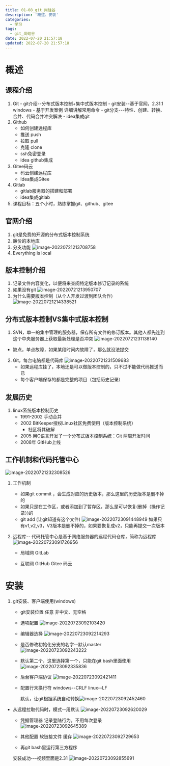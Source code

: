 ```yaml
---
title: 01-08_git_尚硅谷
description: '概述、安装'
categories:
  - 学习
tags:
  - git_尚硅谷
date: 2022-07-20 21:57:18
updated: 2022-07-20 21:57:18
---
```


# 概述

## 课程介绍
   1.  Git
      - git介绍--分布式版本控制+集中式版本控制
      - git安装--基于官网，2.31.1  windows
      - 基于开发案例 详细讲解常用命令
      - git分支---特性、创建、转换、合并、代码合并冲突解决
      - idea集成git
   2. Github
      - 如何创建远程库
      - 推送 push
      - 拉取 pull
      - 克隆 clone
      - ssh免密登录
      - idea github集成
   3. Gitee码云
      - 码云创建远程库
      - Idea集成Gitee
   4. Gitlab
      - gitlab服务器的搭建和部署
      - idea集成gitlab
   5.  课程目标：五个小时，熟练掌握git、github、gitee

## 官网介绍
   1. git是免费的开源的分布式版本控制系统 
   2. 廉价的本地库
   3. 分支功能
      ![image-20220721213708758](https://raw.githubusercontent.com/lwmfjc/lwmfjc.github.io.resource/main/img/image-20220721213708758.png)
   4. Everything is local

## 版本控制介绍
   1. 记录文件内容变化，以便将来查阅特定版本修订记录的系统
   2. 如果没有git
      ![image-20220721213950707](https://raw.githubusercontent.com/lwmfjc/lwmfjc.github.io.resource/main/img/image-20220721213950707.png)
   3. 为什么需要版本控制（从个人开发过渡到团队合作）
      ![image-20220721214338521](https://raw.githubusercontent.com/lwmfjc/lwmfjc.github.io.resource/main/img/image-20220721214338521.png)

## 分布式版本控制VS集中式版本控制
1.  SVN，单一的集中管理的服务器，保存所有文件的修订版本。其他人都先连到这个中央服务器上获取最新处理是否冲突
   ![image-20220721231138140](https://raw.githubusercontent.com/lwmfjc/lwmfjc.github.io.resource/main/img/image-20220721231138140.png)
   - 缺点，单点故障，如果某段时间内故障了，那么就没法提交
2. Git，每台电脑都是代码库
   ![image-20220721231509683](https://raw.githubusercontent.com/lwmfjc/lwmfjc.github.io.resource/main/img/image-20220721231509683.png)
   - 如果远程库挂了，本地还是可以做版本控制的，只不过不能做代码推送而已
   - 每个客户端保存的都是完整的项目（包括历史记录）

## 发展历史  

1. linux系统版本控制历史
   - 1991-2002 手动合并
   - 2002 BitKeeper授权Linux社区免费使用（版本控制系统）
     - 社区将其破解
   - 2005 用C语言开发了一个分布式版本控制系统：Git
     两周开发时间
   - 2008年 GitHub上线

## 工作机制和代码托管中心

![image-20220721232308526](https://raw.githubusercontent.com/lwmfjc/lwmfjc.github.io.resource/main/img/image-20220721232308526.png)

1. 工作机制
   - 如果git commit ，会生成对应的历史版本，那么这里的历史版本是删不掉的
   - 如果只是在工作区，或者添加到了暂存区，那么是可以恢复(删掉（操作记录）)的
   - git add (让git知道有这个文件)
      ![image-20220723091448949](https://raw.githubusercontent.com/lwmfjc/lwmfjc.github.io.resource/main/img/image-20220723091448949.png)
      如果只有v1,v2,v3，V3版本是删不掉的，如果要恢复成v2，只能再提交一次版本
   
2. 远程库--
   代码托管中心是基于网络服务器的远程代码仓库，简称为远程库
   ![image-20220723091726956](https://raw.githubusercontent.com/lwmfjc/lwmfjc.github.io.resource/main/img/image-20220723091726956.png)

   - 局域网 GitLab

   - 互联网 GitHub  Gitee 码云

# 安装

1. git安装、客户端使用(windows)

   - git安装位置  任意 非中文、无空格

   - 选项配置
     ![image-20220723092103420](https://raw.githubusercontent.com/lwmfjc/lwmfjc.github.io.resource/main/img/image-20220723092103420.png)

   - 编辑器选择
     ![image-20220723092214293](https://raw.githubusercontent.com/lwmfjc/lwmfjc.github.io.resource/main/img/image-20220723092214293.png)

   - 是否修改初始化分支的名字--默认master
     ![image-20220723092243222](https://raw.githubusercontent.com/lwmfjc/lwmfjc.github.io.resource/main/img/image-20220723092243222.png)

   - 默认第二个，这里选择第一个，只能在git bash里面使用
     ![image-20220723092335836](https://raw.githubusercontent.com/lwmfjc/lwmfjc.github.io.resource/main/img/image-20220723092335836.png)

   - 后台客户端协议
     ![image-20220723092421411](https://raw.githubusercontent.com/lwmfjc/lwmfjc.github.io.resource/main/img/image-20220723092421411.png)

   - 配置行末换行符
     windows--CRLF
     linux--LF

     默认，让git根据系统自动转换![image-20220723092452460](https://raw.githubusercontent.com/lwmfjc/lwmfjc.github.io.resource/main/img/image-20220723092452460.png)
     
 - 从远程拉取代码时，模式--用默认
      ![image-20220723092620029](https://raw.githubusercontent.com/lwmfjc/lwmfjc.github.io.resource/main/img/image-20220723092620029.png)
   
    - 凭据管理器
      记录登陆行为，不用每次登录
      ![image-20220723092645389](https://raw.githubusercontent.com/lwmfjc/lwmfjc.github.io.resource/main/img/image-20220723092645389.png)
    
    - 其他配置 软链接文件 缓存
      ![image-20220723092729653](https://raw.githubusercontent.com/lwmfjc/lwmfjc.github.io.resource/main/img/image-20220723092729653.png)
    
    - 再git bash里运行第三方程序
    
    安装成功---视频里面是2.31
    ![image-20220723092855691](https://raw.githubusercontent.com/lwmfjc/lwmfjc.github.io.resource/main/img/image-20220723092855691.png)
